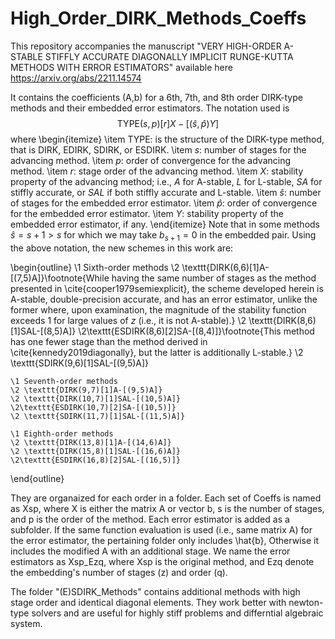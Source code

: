 # High_Order_DIRK_Methods_Coeffs

This repository accompanies the manuscript "VERY HIGH-ORDER A-STABLE STIFFLY ACCURATE DIAGONALLY
IMPLICIT RUNGE-KUTTA METHODS WITH ERROR ESTIMATORS" available here
https://arxiv.org/abs/2211.14574

It contains the coefficients (A,b) for a 6th, 7th, and 8th order DIRK-type methods and their embedded error estimators. The notation used is 
 $$\text{TYPE}(s,p)[r]X-[(\widehat{s},\widehat{p})Y]$$
where 
\begin{itemize}
    \item TYPE: is the structure of the DIRK-type method, that is DIRK, EDIRK, SDIRK, or ESDIRK.
    \item $s$: number of stages for the advancing method.
    \item $p$: order of convergence for the advancing method.
    \item $r$: stage order of the advancing method.
    \item $X$: stability property of the advancing method; i.e., $A$ for A-stable, $L$ for L-stable, $SA$ for stiffly accurate, or $SAL$ if both stiffly accurate and L-stable.
    \item $\widehat{s}$: number of stages for the embedded error estimator.
    \item $\widehat{p}$: order of convergence for the embedded error estimator.
    \item $Y$: stability property of the embedded error estimator, if any.
\end{itemize}
 Note that in some methods $\widehat{s} = s + 1 > s$ for which we may take $b_{s+1} = 0$ in the embedded pair. Using the above notation, the new schemes in this work are:

\begin{outline}
 \1 Sixth-order methods
    \2 \texttt{DIRK(6,6)[1]A-[(7,5)A]}\footnote{While having the same number of stages as the method presented in \cite{cooper1979semiexplicit}, the scheme developed herein is A-stable, double-precision accurate, and has an error estimator, unlike the former where, upon examination, the magnitude of the stability function exceeds 1 for large values of $z$ (i.e., it is not A-stable).} 
    \2 \texttt{DIRK(8,6)[1]SAL-[(8,5)A]} 
    \2\texttt{ESDIRK(8,6)[2]SA-[(8,4)]}\footnote{This method has one fewer stage than the method derived in \cite{kennedy2019diagonally}, but the latter is additionally L-stable.} 
    \2 \texttt{SDIRK(9,6)[1]SAL-[(9,5)A]}

    \1 Seventh-order methods
    \2 \texttt{DIRK(9,7)[1]A-[(9,5)A]} 
    \2 \texttt{DIRK(10,7)[1]SAL-[(10,5)A]} 
    \2\texttt{ESDIRK(10,7)[2]SA-[(10,5)]} 
    \2 \texttt{SDIRK(11,7)[1]SAL-[(11,5)A]}

    \1 Eighth-order methods
    \2 \texttt{DIRK(13,8)[1]A-[(14,6)A]} 
    \2 \texttt{DIRK(15,8)[1]SAL-[(16,6)A]} 
    \2\texttt{ESDIRK(16,8)[2]SAL-[(16,5)]} 
 
\end{outline}


They are organaized for each order in a folder. Each set of Coeffs is named as Xsp, where X is either the matrix A or vector b, s is the number of stages, and p is the order of the method. Each error estimator is added as a subfolder. If the same function evaluation is used (i.e., same matrix A) for the error estimator, the pertaining folder only includes \hat{b}, Otherwise it includes the modified A with an additional stage. We name the error estimators as Xsp_Ezq, where Xsp is the original method, and Ezq denote the embedding's number of stages (z) and order (q).

The folder "(E)SDIRK_Methods" contains additional methods with high stage order and identical diagonal elements. They work better with newton-type solvers and are useful for highly stiff problems and differntial algebraic system.

